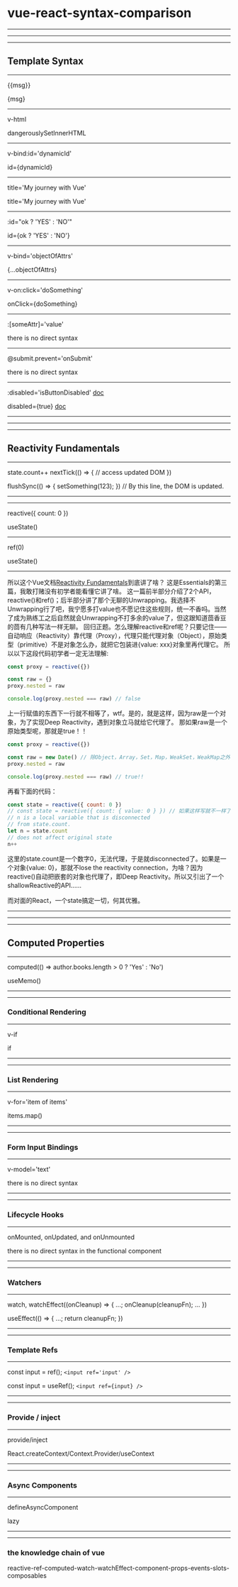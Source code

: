 # vue-react-syntax-comparison

***
***
***

## Template Syntax

***
{{msg}}

{msg}
***
v-html

dangerouslySetInnerHTML
***
v-bind:id='dynamicId'

id={dynamicId}
***
title='My journey with Vue'

title='My journey with Vue'
***
:id="ok ? 'YES' : 'NO'"

id={ok ? 'YES' : 'NO'}
***
v-bind='objectOfAttrs'

{...objectOfAttrs}
***
v-on:click='doSomething'

onClick={doSomething}
***
:[someAttr]='value'

there is no direct syntax
***
@submit.prevent='onSubmit'

there is no direct syntax
***
:disabled='isButtonDisabled' [doc](https://vuejs.org/guide/essentials/template-syntax.html#boolean-attributes)

disabled={true} [doc](https://react.dev/reference/react-dom/components/input#im-getting-an-error-a-component-is-changing-an-uncontrolled-input-to-be-controlled)
***
***
***

## Reactivity Fundamentals

***
state.count++
nextTick(() => {
    // access updated DOM
})

flushSync(() => {
    setSomething(123);
})
// By this line, the DOM is updated.
***
***
reactive({ count: 0 })

useState()
***
ref(0)

useState()
***
所以这个Vue文档[Reactivity Fundamentals](https://vuejs.org/guide/essentials/reactivity-fundamentals.html)到底讲了啥？
这是Essentials的第三篇，我敢打赌没有初学者能看懂它讲了啥。
这一篇前半部分介绍了2个API，reactive()和ref()；后半部分讲了那个无聊的Unwrapping。我选择不Unwrapping行了吧，我宁愿多打value也不愿记住这些规则，统一不香吗。当然了成为熟练工之后自然就会Unwrapping不打多余的value了，但这跟知道茴香豆的茴有几种写法一样无聊。
回归正题。怎么理解reactive和ref呢？只要记住——自动响应（Reactivity）靠代理（Proxy），代理只能代理对象（Object），原始类型（primitive）不是对象怎么办，就把它包装进{value: xxx}对象里再代理它。
所以以下这段代码初学者一定无法理解:

```javascript
const proxy = reactive({})

const raw = {}
proxy.nested = raw

console.log(proxy.nested === raw) // false
```

上一行赋值的东西下一行就不相等了，wtf。是的，就是这样，因为raw是一个对象，为了实现Deep Reactivity，遇到对象立马就给它代理了。
那如果raw是一个原始类型呢，那就是true！！

```javascript
const proxy = reactive({})

const raw = new Date() // 除Object，Array，Set，Map，WeakSet，WeakMap之外。
proxy.nested = raw

console.log(proxy.nested === raw) // true!!
```

再看下面的代码：

```javascript
const state = reactive({ count: 0 })
// const state = reactive({ count: { value: 0 } }) // 如果这样写就不一样了！！
// n is a local variable that is disconnected
// from state.count.
let n = state.count
// does not affect original state
n++
```

这里的state.count是一个数字0，无法代理，于是就disconnected了。如果是一个对象{value: 0}，那就不lose the reactivity connection，为啥？因为reactive()自动把嵌套的对象也代理了，即Deep Reactivity。所以又引出了一个shallowReactive的API……

而对面的React，一个state搞定一切，何其优雅。

***
***
***

## Computed Properties

***
computed(() => author.books.length > 0 ? 'Yes' : 'No')

useMemo()
***
***

### Conditional Rendering
***
v-if

if
***
***

### List Rendering
***
v-for='item of items'

items.map()
***
***

### Form Input Bindings
***
v-model='text'

there is no direct syntax
***
***

### Lifecycle Hooks
***
onMounted, onUpdated, and onUnmounted

there is no direct syntax in the functional component
***
***

### Watchers
***
watch, watchEffect((onCleanup) => { ...; onCleanup(cleanupFn); ... })

useEffect(() => { ...; return cleanupFn; })
***
***

### Template Refs
***
const input = ref(); `<input ref='input' />`

const input = useRef(); `<input ref={input} />`
***
***

### Provide / inject
***
provide/inject

React.createContext/Context.Provider/useContext
***
***

### Async Components
***
defineAsyncComponent

lazy
***
***

### the knowledge chain of vue
reactive-ref-computed-watch-watchEffect-component-props-events-slots-composables
